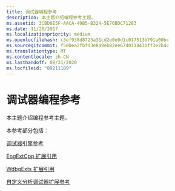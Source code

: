 ```yaml
---
title: 调试器编程参考
description: 本主题介绍编程参考主题。
ms.assetid: 3CBD0E5F-AACA-49B5-B324-5E76BDC71283
ms.date: 11/28/2017
ms.localizationpriority: medium
ms.openlocfilehash: c3ef938d8723a31cd2e0e0d1c017513b791a00bc
ms.sourcegitcommit: f500ea2fbfd3e849eb82ee67d011443bff3e2b4c
ms.translationtype: MT
ms.contentlocale: zh-CN
ms.lasthandoff: 08/31/2020
ms.locfileid: "89211189"
---
```

# <a name="debugger-programming-reference"></a>调试器编程参考


本主题介绍编程参考主题。

本参考部分包括：

[调试器引擎参考](debugger-engine-reference.md)

[EngExtCpp 扩展引用](/windows-hardware/drivers/ddi/engextcpp/index)

[WdbgExts 扩展引用](/windows-hardware/drivers/ddi/wdbgexts/)

[自定义分析调试器扩展参考](/previous-versions/windows/hardware/previsioning-framework/mt809565(v=vs.85))

